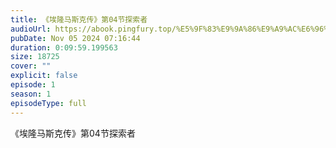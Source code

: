 ```yaml
---
title: 《埃隆马斯克传》第04节探索者
audioUrl: https://abook.pingfury.top/%E5%9F%83%E9%9A%86%E9%A9%AC%E6%96%AF%E5%85%8B%E4%BC%A0-5-%E7%AC%AC04%E8%8A%82%E6%8E%A2%E7%B4%A2%E8%80%85-s4ve666m.mp3
pubDate: Nov 05 2024 07:16:44
duration: 0:09:59.199563
size: 18725
cover: ""
explicit: false
episode: 1
season: 1
episodeType: full
---
```

《埃隆马斯克传》第04节探索者